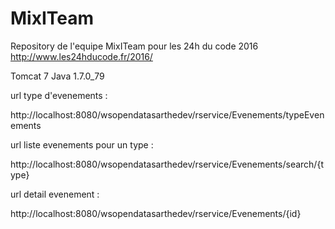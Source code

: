 # MixITeam
Repository de l'equipe MixITeam pour les 24h du code 2016
http://www.les24hducode.fr/2016/

Tomcat 7
Java 1.7.0_79

url type d'evenements :

http://localhost:8080/wsopendatasarthedev/rservice/Evenements/typeEvenements

url liste evenements pour un type :

http://localhost:8080/wsopendatasarthedev/rservice/Evenements/search/{type}

url detail evenement :

http://localhost:8080/wsopendatasarthedev/rservice/Evenements/{id}
